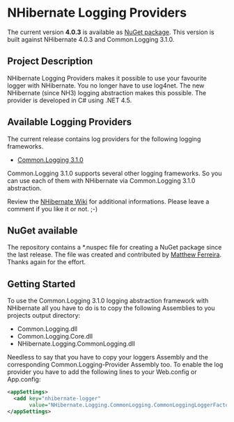 NHibernate Logging Providers
============================
The current version **4.0.3** is available as [NuGet package](http://nuget.org/packages/NHibernate.Logging/).
This version is built against NHibernate 4.0.3 and Common.Logging 3.1.0.

Project Description
-------------------
NHibernate Logging Providers makes it possible to use your favourite logger with NHibernate. 
You no longer have to use log4net. The new NHibernate (since NH3) logging abstraction makes 
this possible. The provider is developed in C# using .NET 4.5.

Available Logging Providers
---------------------------
The current release contains log providers for the following logging frameworks.

* [Common.Logging 3.1.0](https://github.com/net-commons/common-logging)

Common.Logging 3.1.0 supports several other logging frameworks. So you can use
each of them with NHibernate via Common.Logging 3.1.0 abstraction.

Review the [NHibernate Wiki](http://nhibernate.info/doc/howto/various/using-nlog-via-common-logging-with-nhibernate.html) for additional informations. Please leave a comment if you 
like it or not. ;-)

NuGet available
---------------
The repository contains a *.nuspec file for creating a NuGet package since the last release. 
The file was created and contributed by [Matthew Ferreira](https://nuget.org/packages?q=Matthew%20Ferreira). 
Thanks again for the effort.

Getting Started
---------------
To use the Common.Logging 3.1.0 logging abstraction framework with NHibernate all you have 
to do is to copy the following Assemblies to you projects output directory:

* Common.Logging.dll
* Common.Logging.Core.dll
* NHibernate.Logging.CommonLogging.dll

Needless to say that you have to copy your loggers Assembly and the corresponding 
Common.Logging-Provider Assembly too. To enable the log provider you have to add the 
following lines to your Web.config or App.config:

```xml
<appSettings>
  <add key="nhibernate-logger" 
       value="NHibernate.Logging.CommonLogging.CommonLoggingLoggerFactory, NHibernate.Logging.CommonLogging"/>
</appSettings>
```
